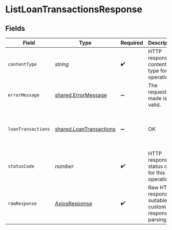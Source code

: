 # ListLoanTransactionsResponse


## Fields

| Field                                                                                                                                                                                                                                                                                                                                                                                                                                                                                                                 | Type                                                                                                                                                                                                                                                                                                                                                                                                                                                                                                                  | Required                                                                                                                                                                                                                                                                                                                                                                                                                                                                                                              | Description                                                                                                                                                                                                                                                                                                                                                                                                                                                                                                           | Example                                                                                                                                                                                                                                                                                                                                                                                                                                                                                                               |
| --------------------------------------------------------------------------------------------------------------------------------------------------------------------------------------------------------------------------------------------------------------------------------------------------------------------------------------------------------------------------------------------------------------------------------------------------------------------------------------------------------------------- | --------------------------------------------------------------------------------------------------------------------------------------------------------------------------------------------------------------------------------------------------------------------------------------------------------------------------------------------------------------------------------------------------------------------------------------------------------------------------------------------------------------------- | --------------------------------------------------------------------------------------------------------------------------------------------------------------------------------------------------------------------------------------------------------------------------------------------------------------------------------------------------------------------------------------------------------------------------------------------------------------------------------------------------------------------- | --------------------------------------------------------------------------------------------------------------------------------------------------------------------------------------------------------------------------------------------------------------------------------------------------------------------------------------------------------------------------------------------------------------------------------------------------------------------------------------------------------------------- | --------------------------------------------------------------------------------------------------------------------------------------------------------------------------------------------------------------------------------------------------------------------------------------------------------------------------------------------------------------------------------------------------------------------------------------------------------------------------------------------------------------------- |
| `contentType`                                                                                                                                                                                                                                                                                                                                                                                                                                                                                                         | *string*                                                                                                                                                                                                                                                                                                                                                                                                                                                                                                              | :heavy_check_mark:                                                                                                                                                                                                                                                                                                                                                                                                                                                                                                    | HTTP response content type for this operation                                                                                                                                                                                                                                                                                                                                                                                                                                                                         |                                                                                                                                                                                                                                                                                                                                                                                                                                                                                                                       |
| `errorMessage`                                                                                                                                                                                                                                                                                                                                                                                                                                                                                                        | [shared.ErrorMessage](../../../sdk/models/shared/errormessage.md)                                                                                                                                                                                                                                                                                                                                                                                                                                                     | :heavy_minus_sign:                                                                                                                                                                                                                                                                                                                                                                                                                                                                                                    | The request made is not valid.                                                                                                                                                                                                                                                                                                                                                                                                                                                                                        |                                                                                                                                                                                                                                                                                                                                                                                                                                                                                                                       |
| `loanTransactions`                                                                                                                                                                                                                                                                                                                                                                                                                                                                                                    | [shared.LoanTransactions](../../../sdk/models/shared/loantransactions.md)                                                                                                                                                                                                                                                                                                                                                                                                                                             | :heavy_minus_sign:                                                                                                                                                                                                                                                                                                                                                                                                                                                                                                    | OK                                                                                                                                                                                                                                                                                                                                                                                                                                                                                                                    | {"reportInfo":{"pageNumber":1,"pageSize":1000,"totalResults":1,"reportName":"AccountingLoanTransactions","companyName":"Supermarket store","generatedDate":"2022-10-23T00:00:00Z"},"reportItems":[{"loanRef":{"id":"332","dataConnectionId":"ecd2d6be-5194-40a1-838f-5577a4881aaa","type":"chartOfAccount"},"itemRef":{"id":"755488","dataConnectionId":"ecd2d6be-5194-40a1-838f-5577a4881aaa","type":"journalEntry"},"date":"2020-08-02","amount":-455,"transactionType":"Repayment","lenderName":"Barclays Bank"}]} |
| `statusCode`                                                                                                                                                                                                                                                                                                                                                                                                                                                                                                          | *number*                                                                                                                                                                                                                                                                                                                                                                                                                                                                                                              | :heavy_check_mark:                                                                                                                                                                                                                                                                                                                                                                                                                                                                                                    | HTTP response status code for this operation                                                                                                                                                                                                                                                                                                                                                                                                                                                                          |                                                                                                                                                                                                                                                                                                                                                                                                                                                                                                                       |
| `rawResponse`                                                                                                                                                                                                                                                                                                                                                                                                                                                                                                         | [AxiosResponse](https://axios-http.com/docs/res_schema)                                                                                                                                                                                                                                                                                                                                                                                                                                                               | :heavy_check_mark:                                                                                                                                                                                                                                                                                                                                                                                                                                                                                                    | Raw HTTP response; suitable for custom response parsing                                                                                                                                                                                                                                                                                                                                                                                                                                                               |                                                                                                                                                                                                                                                                                                                                                                                                                                                                                                                       |